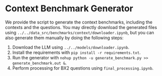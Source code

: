 # Context Benchmark Generator

We provide the script to generate the context benchmarks, including the contexts and the questions. You may directly download the generated files using `../../data_src/benchmarks/context/downloader.ipynb`, but you can also generate them manually by doing the following steps:

1. Download the LLM using `../../models/downloader.ipynb`.
2. Install the requirements with `pip install -r requirements.txt`.
3. Run the generator with `nohup python -u generate_benchmark.py >> generate_benchmark.out &`.
4. Perform processing for BX2 questions using `final_processing.ipynb`.

